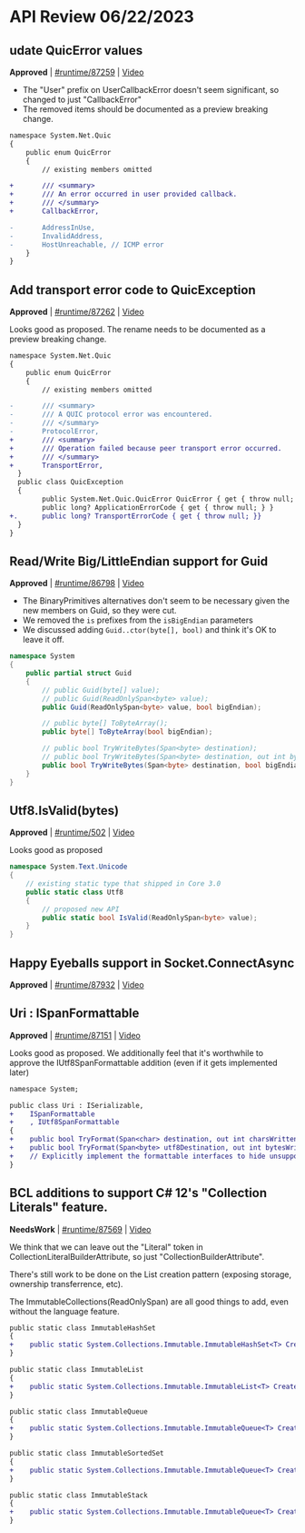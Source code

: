 # API Review 06/22/2023

## udate QuicError values

**Approved** | [#runtime/87259](https://github.com/dotnet/runtime/issues/87259#issuecomment-1603037411) | [Video](https://www.youtube.com/watch?v=60l-cZDhRT4&t=0h0m0s)

* The "User" prefix on UserCallbackError doesn't seem significant, so changed to just "CallbackError"
* The removed items should be documented as a preview breaking change.

```diff
namespace System.Net.Quic
{
    public enum QuicError
    {
        // existing members omitted

+       /// <summary>
+       /// An error occurred in user provided callback.
+       /// </summary>
+       CallbackError,

-       AddressInUse,
-       InvalidAddress,
-       HostUnreachable, // ICMP error
    }
}
```

## Add transport error code to QuicException

**Approved** | [#runtime/87262](https://github.com/dotnet/runtime/issues/87262#issuecomment-1603044309) | [Video](https://www.youtube.com/watch?v=60l-cZDhRT4&t=0h8m20s)

Looks good as proposed.  The rename needs to be documented as a preview breaking change.

```diff
namespace System.Net.Quic
{
    public enum QuicError
    {
        // existing members omitted

-       /// <summary>
-       /// A QUIC protocol error was encountered.
-       /// </summary>
-       ProtocolError,
+       /// <summary>
+       /// Operation failed because peer transport error occurred.  
+       /// </summary>
+       TransportError,
  }
  public class QuicException
  {
        public System.Net.Quic.QuicError QuicError { get { throw null; } }
        public long? ApplicationErrorCode { get { throw null; } }
+.      public long? TransportErrorCode { get { throw null; }}
  }
}
```
## Read/Write Big/LittleEndian support for Guid

**Approved** | [#runtime/86798](https://github.com/dotnet/runtime/issues/86798#issuecomment-1603081570) | [Video](https://www.youtube.com/watch?v=60l-cZDhRT4&t=0h13m42s)

* The BinaryPrimitives alternatives don't seem to be necessary given the new members on Guid, so they were cut.
* We removed the `is` prefixes from the `isBigEndian` parameters
* We discussed adding `Guid..ctor(byte[], bool)` and think it's OK to leave it off.

```C#
namespace System
{
    public partial struct Guid
    {
        // public Guid(byte[] value);
        // public Guid(ReadOnlySpan<byte> value);
        public Guid(ReadOnlySpan<byte> value, bool bigEndian);

        // public byte[] ToByteArray();
        public byte[] ToByteArray(bool bigEndian);

        // public bool TryWriteBytes(Span<byte> destination);
        // public bool TryWriteBytes(Span<byte> destination, out int bytesWritten); -- new in .NET 8
        public bool TryWriteBytes(Span<byte> destination, bool bigEndian, out int bytesWritten);
    }
}
```

## Utf8.IsValid(bytes)

**Approved** | [#runtime/502](https://github.com/dotnet/runtime/issues/502#issuecomment-1603088425) | [Video](https://www.youtube.com/watch?v=60l-cZDhRT4&t=0h42m25s)

Looks good as proposed

```C#
namespace System.Text.Unicode
{
    // existing static type that shipped in Core 3.0
    public static class Utf8
    {
        // proposed new API
        public static bool IsValid(ReadOnlySpan<byte> value);
    }
}
```
## Happy Eyeballs support in Socket.ConnectAsync

**Approved** | [#runtime/87932](https://github.com/dotnet/runtime/issues/87932) | [Video](https://www.youtube.com/watch?v=60l-cZDhRT4&t=0h47m57s)

## Uri : ISpanFormattable

**Approved** | [#runtime/87151](https://github.com/dotnet/runtime/issues/87151#issuecomment-1603103666) | [Video](https://www.youtube.com/watch?v=60l-cZDhRT4&t=0h59m10s)

Looks good as proposed.  We additionally feel that it's worthwhile to approve the IUtf8SpanFormattable addition (even if it gets implemented later)

```diff
namespace System;

public class Uri : ISerializable,
+    ISpanFormattable
+    , IUtf8SpanFormattable
{
+    public bool TryFormat(Span<char> destination, out int charsWritten);
+    public bool TryFormat(Span<byte> utf8Destination, out int bytesWritten);
+    // Explicitly implement the formattable interfaces to hide unsupported parameters.
}
```
## BCL additions to support C# 12's "Collection Literals" feature.

**NeedsWork** | [#runtime/87569](https://github.com/dotnet/runtime/issues/87569#issuecomment-1603177269) | [Video](https://www.youtube.com/watch?v=60l-cZDhRT4&t=0h59m36s)

We think that we can leave out the "Literal" token in CollectionLiteralBuilderAttribute, so just "CollectionBuilderAttribute".

There's still work to be done on the List creation pattern (exposing storage, ownership transferrence, etc).

The ImmutableCollections(ReadOnlySpan) are all good things to add, even without the language feature.


```diff
public static class ImmutableHashSet
{
+    public static System.Collections.Immutable.ImmutableHashSet<T> Create<T>(System.ReadOnlySpan<T> items);
}

public static class ImmutableList
{
+    public static System.Collections.Immutable.ImmutableList<T> Create<T>(System.ReadOnlySpan<T> items);
}

public static class ImmutableQueue
{
+    public static System.Collections.Immutable.ImmutableQueue<T> Create<T>(System.ReadOnlySpan<T> items);
}

public static class ImmutableSortedSet
{
+    public static System.Collections.Immutable.ImmutableQueue<T> Create<T>(System.ReadOnlySpan<T> items);
}

public static class ImmutableStack
{
+    public static System.Collections.Immutable.ImmutableQueue<T> Create<T>(System.ReadOnlySpan<T> items);
}
```
